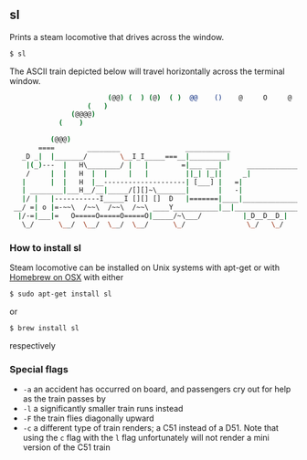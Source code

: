---
---

sl
-------

Prints a steam locomotive that drives across the window.

~~~ bash
$ sl
~~~
<!--more-->

The ASCII train depicted below will travel horizontally across the terminal window.

~~~ bash
                        (@@) (  ) (@)  ( )  @@    ()    @     O     @     O      @
                   (   )
               (@@@@)
            (    )

          (@@@)
       ====        ________                ___________
   _D _|  |_______/        \__I_I_____===__|_________|
    |(_)---  |   H\________/ |   |        =|___ ___|      _________________
    /     |  |   H  |  |     |   |         ||_| |_||     _|                \_____A
   |      |  |   H  |__--------------------| [___] |   =|                        |
   | ________|___H__/__|_____/[][]~\_______|       |   -|                        |
   |/ |   |-----------I_____I [][] []  D   |=======|____|________________________|_
 __/ =| o |=-~~\  /~~\  /~~\  /~~\ ____Y___________|__|__________________________|_
  |/-=|___|=   O=====O=====O=====O|_____/~\___/          |_D__D__D_|  |_D__D__D_|
   \_/      \__/  \__/  \__/  \__/      \_/               \_/   \_/    \_/   \_/

~~~

### How to install sl
Steam locomotive can be installed on Unix systems with apt-get or with [Homebrew on OSX](https://brew.sh/) with either

~~~ bash
$ sudo apt-get install sl
~~~

or

~~~ bash
$ brew install sl
~~~

respectively
### Special flags
* `-a` an accident has occurred on board, and passengers cry out for help as the train passes by
* `-l` a significantly smaller train runs instead
* `-F` the train flies diagonally upward
* `-c` a different type of train renders; a C51 instead of a D51. Note that using the `c` flag with the `l` flag unfortunately will not render a mini version of the C51 train
